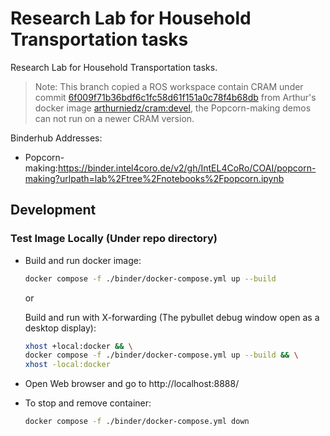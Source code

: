 # Research Lab for Household Transportation tasks

Research Lab for Household Transportation tasks.

> Note: This branch copied a ROS workspace contain CRAM under commit [6f009f71b36bdf6c1fc58d61f151a0c78f4b68db](https://github.com/cram2/cram/tree/6f009f71b36bdf6c1fc58d61f151a0c78f4b68db) from Arthur's docker image [arthurniedz/cram:devel](https://hub.docker.com/layers/arthurniedz/cram/devel/images/sha256-5f41d9ce7cff175101f71b34f385b9ec35ee3033f1fb3c87e3fcca0a937abedf?context=explore), the Popcorn-making demos can not run on a newer CRAM version.

Binderhub Addresses:
- Popcorn-making:https://binder.intel4coro.de/v2/gh/IntEL4CoRo/COAI/popcorn-making?urlpath=lab%2Ftree%2Fnotebooks%2Fpopcorn.ipynb

## Development

### Test Image Locally (Under repo directory)

- Build and run docker image:

  ```bash
  docker compose -f ./binder/docker-compose.yml up --build
  ```

  or

  Build and run with X-forwarding (The pybullet debug window open as a desktop display):

  ```bash
  xhost +local:docker && \
  docker compose -f ./binder/docker-compose.yml up --build && \
  xhost -local:docker
  ```

- Open Web browser and go to http://localhost:8888/

- To stop and remove container:

  ```bash
  docker compose -f ./binder/docker-compose.yml down
  ```

